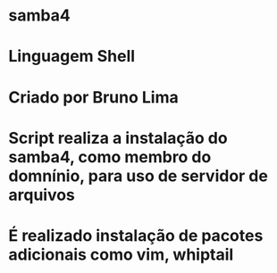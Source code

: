 # samba4
# Linguagem Shell
# Criado por Bruno Lima
# Script realiza a instalação do samba4, como membro do domnínio, para uso de servidor de arquivos
# É realizado instalação de pacotes adicionais como vim, whiptail
